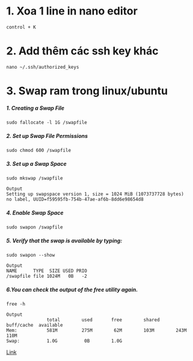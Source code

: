 # 1. Xoa 1 line in nano editor
```
control + K
```
# 2. Add thêm các ssh key khác
```
nano ~/.ssh/authorized_keys
```
# 3. Swap ram trong linux/ubuntu
##### 1. Creating a Swap File
```
sudo fallocate -l 1G /swapfile
```
##### 2. Set up Swap File Permissions
```
sudo chmod 600 /swapfile
```
##### 3. Set up a Swap Space
```
sudo mkswap /swapfile
```
```
Output
Setting up swapspace version 1, size = 1024 MiB (1073737728 bytes)
no label, UUID=f59595fb-754b-47ae-af6b-8dd6e98654d8
```
##### 4. Enable Swap Space
```
sudo swapon /swapfile
```
##### 5. Verify that the swap is available by typing:
```
sudo swapon --show
```

```
Output
NAME      TYPE  SIZE USED PRIO
/swapfile file 1024M   0B   -2
```
##### 6.You can check the output of the free utility again.
```
free -h
```

```
Output
               total        used       free        shared      buff/cache  available
Mem:           581M         275M        62M        103M        243M        110M
Swap:          1.0G          0B        1.0G
```

[Link](https://www.cloudbooklet.com/how-to-add-swap-space-on-ubuntu-20-04/)
